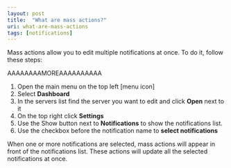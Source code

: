 ```yaml
---
layout: post
title:  "What are mass actions?"
uri: what-are-mass-actions
tags: [notifications]
---
```


Mass actions allow you to edit multiple notifications at once. To do it, follow these steps:

AAAAAAAAMOREAAAAAAAAAA

1.  Open the main menu on the top left \[menu icon\]
2.  Select **Dashboard**
3.  In the servers list find the server you want to edit and click **Open** next to it
4.  On the top right click **Settings**
5.  Use the Show button next to **Notifications** to show the notifications list.
6.  Use the checkbox before the notification name to **select notifications**

When one or more notifications are selected, mass actions will appear in front of the notifications list. These actions will update all the selected notifications at once.